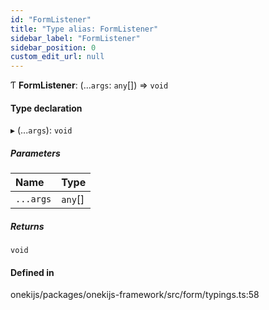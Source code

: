 ```yaml
---
id: "FormListener"
title: "Type alias: FormListener"
sidebar_label: "FormListener"
sidebar_position: 0
custom_edit_url: null
---
```


Ƭ **FormListener**: (...`args`: `any`[]) => `void`

#### Type declaration

▸ (...`args`): `void`

##### Parameters

| Name | Type |
| :------ | :------ |
| `...args` | `any`[] |

##### Returns

`void`

#### Defined in

onekijs/packages/onekijs-framework/src/form/typings.ts:58
